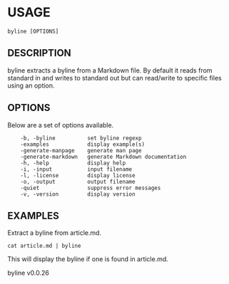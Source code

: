 
# USAGE

	byline [OPTIONS]

## DESCRIPTION


byline extracts a byline from a Markdown file. By default it reads
from standard in and writes to standard out but can read/write
to specific files using an option.


## OPTIONS

Below are a set of options available.

```
    -b, -byline          set byline regexp
    -examples            display example(s)
    -generate-manpage    generate man page
    -generate-markdown   generate Markdown documentation
    -h, -help            display help
    -i, -input           input filename
    -l, -license         display license
    -o, -output          output filename
    -quiet               suppress error messages
    -v, -version         display version
```


## EXAMPLES


Extract a byline from article.md.

    cat article.md | byline

This will display the byline if one is found in article.md.


byline v0.0.26
